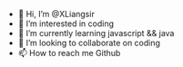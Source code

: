 - 👋 Hi, I’m @XLiangsir
- 👀 I’m interested in coding
- 🌱 I’m currently learning javascript && java
- 💞️ I’m looking to collaborate on coding
- 📫 How to reach me Github

<!---
XLiangsir/XLiangsir is a ✨ special ✨ repository because its `README.md` (this file) appears on your GitHub profile.
You can click the Preview link to take a look at your changes.
--->
